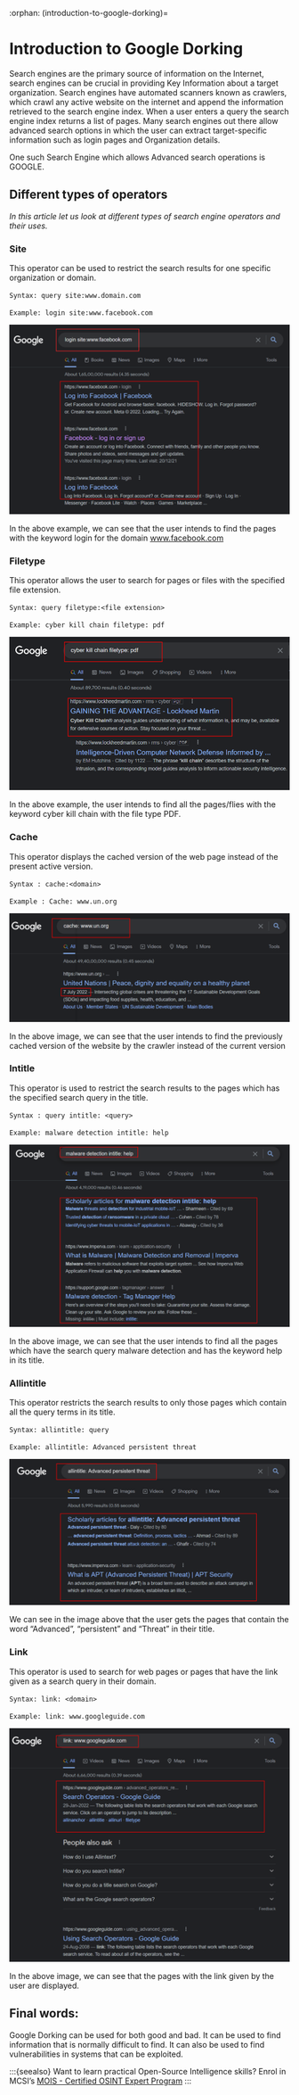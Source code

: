 :orphan:
(introduction-to-google-dorking)=
# Introduction to Google Dorking
 
Search engines are the primary source of information on the Internet,  search engines can be crucial in providing Key Information about a target organization. Search engines have automated scanners known as crawlers, which crawl any active website on the internet and append the information retrieved to the search engine index. When a user enters a query the search engine index returns a list of pages. Many search engines out there allow advanced search options in which the user can extract target-specific information such as login pages and Organization details.

One such Search Engine which allows Advanced search operations is GOOGLE.

## Different types of operators

*In this article let us look at different types of search engine operators and their uses.*

### Site

This operator can be used to restrict the search results for one specific organization or domain.

`Syntax: query site:www.domain.com`

`Example: login site:www.facebook.com`

![site](images/site.png)

In the above example, we can see that the user intends to find the pages with the keyword login for the domain www.facebook.com

### Filetype

This operator allows the user to search for pages or files with the specified file extension. 

`Syntax: query filetype:<file extension>`

`Example: cyber kill chain filetype: pdf`

![Filetype](images/filetype.png)

In the above example, the user intends to find all the pages/flies with the keyword cyber kill chain with the file type PDF.

### Cache

This operator displays the cached version of the web page instead of the present active version.

`Syntax : cache:<domain>`

`Example : Cache: www.un.org`

![Cache](images/cache.png)

In the above image, we can see that the user intends to find the previously cached version of the website by the crawler instead of the current version

### Intitle

This operator is used to restrict the search results to the pages which has the specified search query in the title.

`Syntax : query intitle: <query>`

`Example: malware detection intitle: help`

![Intitle](images/intitle.PNG)

In the above image, we can see that the user intends to find all the pages which have the search query malware detection and has the keyword help in its title.

### Allintitle

This operator restricts the search results to only those pages which contain all the query terms in its title. 

`Syntax: allintitle: query`

`Example: allintitle: Advanced persistent threat`

![Allintitle](images/allintitle.PNG)

We can see in the image above that the user gets the pages that contain the word “Advanced”, “persistent” and “Threat” in their title.

### Link

This operator is used to search for web pages or pages that have the link given as a search query in their domain.

`Syntax: link: <domain>`

`Example: link: www.googleguide.com`

![Link](images/link.PNG)

In the above image, we can see that the pages with the link given by the user are displayed. 

## Final words:

Google Dorking can be used for both good and bad. It can be used to find information that is normally difficult to find. It can also be used to find vulnerabilities in systems that can be exploited.

:::{seealso}
Want to learn practical Open-Source Intelligence skills? Enrol in MCSI’s [MOIS - Certified OSINT Expert Program](https://www.mosse-institute.com/certifications/mois-certified-osint-expert.html)
:::